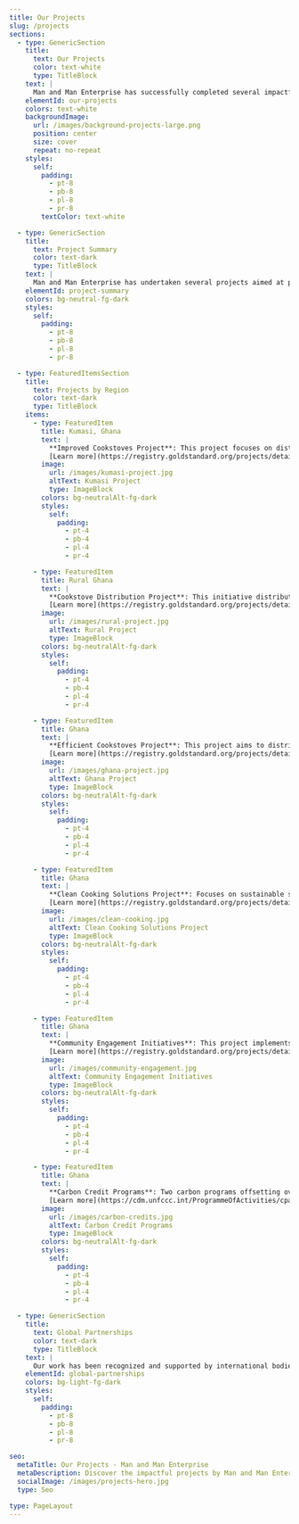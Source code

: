 ```yaml
---
title: Our Projects
slug: /projects
sections:
  - type: GenericSection
    title:
      text: Our Projects
      color: text-white 
      type: TitleBlock
    text: |
      Man and Man Enterprise has successfully completed several impactful projects across different regions in Ghana. Our initiatives focus on improving cooking efficiency, reducing emissions, and enhancing community well-being. Here is a summary of our key projects by region.
    elementId: our-projects
    colors: text-white 
    backgroundImage:
      url: /images/background-projects-large.png
      position: center
      size: cover
      repeat: no-repeat
    styles:
      self:
        padding:
          - pt-8
          - pb-8
          - pl-8
          - pr-8
        textColor: text-white 

  - type: GenericSection
    title:
      text: Project Summary
      color: text-dark
      type: TitleBlock
    text: |
      Man and Man Enterprise has undertaken several projects aimed at promoting sustainability and improving lives. Below is a summary of these projects categorized by region.
    elementId: project-summary
    colors: bg-neutral-fg-dark
    styles:
      self:
        padding:
          - pt-8
          - pb-8
          - pl-8
          - pr-8

  - type: FeaturedItemsSection
    title:
      text: Projects by Region
      color: text-dark
      type: TitleBlock
    items:
      - type: FeaturedItem
        title: Kumasi, Ghana
        text: |
          **Improved Cookstoves Project**: This project focuses on distributing efficient cookstoves in Kumasi to reduce charcoal use, improve air quality, and lower CO2 emissions.
          [Learn more](https://registry.goldstandard.org/projects/details/4370)
        image:
          url: /images/kumasi-project.jpg
          altText: Kumasi Project
          type: ImageBlock
        colors: bg-neutralAlt-fg-dark
        styles:
          self:
            padding:
              - pt-4
              - pb-4
              - pl-4
              - pr-4

      - type: FeaturedItem
        title: Rural Ghana
        text: |
          **Cookstove Distribution Project**: This initiative distributes improved cookstoves in rural areas of Ghana, reducing wood fuel use, enhancing health, and cutting greenhouse gas emissions.
          [Learn more](https://registry.goldstandard.org/projects/details/4178)
        image:
          url: /images/rural-project.jpg
          altText: Rural Project
          type: ImageBlock
        colors: bg-neutralAlt-fg-dark
        styles:
          self:
            padding:
              - pt-4
              - pb-4
              - pl-4
              - pr-4

      - type: FeaturedItem
        title: Ghana
        text: |
          **Efficient Cookstoves Project**: This project aims to distribute efficient cookstoves to households in Ghana, reducing fuel consumption and improving air quality.
          [Learn more](https://registry.goldstandard.org/projects/details/3598)
        image:
          url: /images/ghana-project.jpg
          altText: Ghana Project
          type: ImageBlock
        colors: bg-neutralAlt-fg-dark
        styles:
          self:
            padding:
              - pt-4
              - pb-4
              - pl-4
              - pr-4

      - type: FeaturedItem
        title: Ghana
        text: |
          **Clean Cooking Solutions Project**: Focuses on sustainable solutions by distributing efficient cookstoves to reduce fuel use and CO2 emissions.
          [Learn more](https://registry.goldstandard.org/projects/details/3550)
        image:
          url: /images/clean-cooking.jpg
          altText: Clean Cooking Solutions Project
          type: ImageBlock
        colors: bg-neutralAlt-fg-dark
        styles:
          self:
            padding:
              - pt-4
              - pb-4
              - pl-4
              - pr-4

      - type: FeaturedItem
        title: Ghana
        text: |
          **Community Engagement Initiatives**: This project implements subsidized stove programs for women over 50 and training programs for unemployed youth.
          [Learn more](https://registry.goldstandard.org/projects/details/306)
        image:
          url: /images/community-engagement.jpg
          altText: Community Engagement Initiatives
          type: ImageBlock
        colors: bg-neutralAlt-fg-dark
        styles:
          self:
            padding:
              - pt-4
              - pb-4
              - pl-4
              - pr-4

      - type: FeaturedItem
        title: Ghana
        text: |
          **Carbon Credit Programs**: Two carbon programs offsetting over 400,000 tonnes of CO2 emissions annually.
          [Learn more](https://cdm.unfccc.int/ProgrammeOfActivities/cpa_db/8OVGJ6T0PLBI3K2RNCY917ZWUFS54X/view)
        image:
          url: /images/carbon-credits.jpg
          altText: Carbon Credit Programs
          type: ImageBlock
        colors: bg-neutralAlt-fg-dark
        styles:
          self:
            padding:
              - pt-4
              - pb-4
              - pl-4
              - pr-4

  - type: GenericSection
    title:
      text: Global Partnerships
      color: text-dark
      type: TitleBlock
    text: |
      Our work has been recognized and supported by international bodies. Notably, we collaborate with the Republic of Korea through the CDM Programme to support projects that reduce emissions in developing countries. This partnership highlights the global impact and recognition of our efforts.
    elementId: global-partnerships
    colors: bg-light-fg-dark
    styles:
      self:
        padding:
          - pt-8
          - pb-8
          - pl-8
          - pr-8

seo:
  metaTitle: Our Projects - Man and Man Enterprise
  metaDescription: Discover the impactful projects by Man and Man Enterprise, focusing on environmental sustainability and community development. Explore our key milestones, community initiatives, and global partnerships.
  socialImage: /images/projects-hero.jpg
  type: Seo

type: PageLayout
---
```

